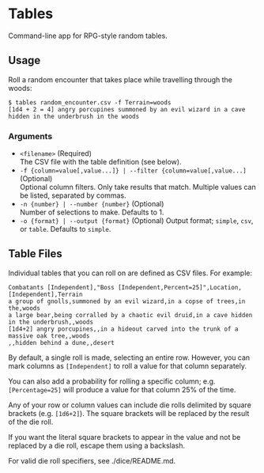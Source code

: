 # Tables

Command-line app for RPG-style random tables.

## Usage

Roll a random encounter that takes place while travelling through the woods:

```
$ tables random_encounter.csv -f Terrain=woods
[1d4 + 2 = 4] angry porcupines summoned by an evil wizard in a cave hidden in the underbrush in the woods
```

### Arguments

* `<filename>` (Required)  
  The CSV file with the table definition (see below).
* `-f {column=value[,value...]} | --filter {column=value[,value...]` (Optional)  
  Optional column filters. Only take results that match.
  Multiple values can be listed, separated by commas.
* `-n {number} | --number {number}` (Optional)  
  Number of selections to make. Defaults to 1.
* `-o {format} | --output {format}`  (Optional)
  Output format; `simple`, `csv`, or `table`. Defaults to `simple`.

## Table Files

Individual tables that you can roll on are defined as CSV files. For example:

```csv
Combatants [Independent],"Boss [Independent,Percent=25]",Location,[Independent],Terrain
a group of gnolls,summoned by an evil wizard,in a copse of trees,in the,woods
a large bear,being corralled by a chaotic evil druid,in a cave hidden in the underbrush,,woods
[1d4+2] angry porcupines,,in a hideout carved into the trunk of a massive oak tree,,woods
,,hidden behind a dune,,desert
```

By default, a single roll is made, selecting an entire row. However, you can
mark columns as `[Independent]` to roll a value for that column separately.

You can also add a probability for rolling a specific column; e.g.
`[Percentage=25]` will produce a value for that column 25% of the time.

Any of your row or column values can include die rolls delimited by square
brackets (e.g. `[1d6+2]`). The square brackets will be replaced by the result of
the die roll.

If you want the literal square brackets to appear in the value and not be
replaced by a die roll, escape them using a backslash.

For valid die roll specifiers, see ./dice/README.md.